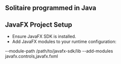 ## Solitaire programmed in Java

## JavaFX Project Setup
- Ensure JavaFX SDK is installed.
- Add JavaFX modules to your runtime configuration: 

--module-path /path/to/javafx-sdk/lib --add-modules javafx.controls,javafx.fxml
